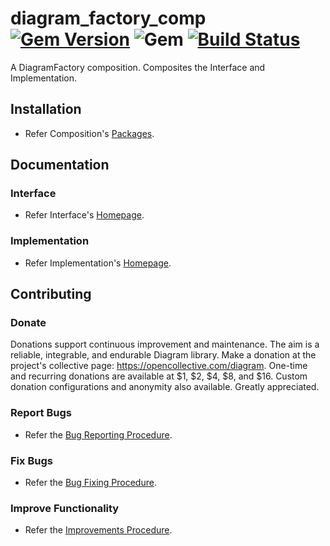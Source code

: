 # diagram_factory_comp [![Gem Version](https://badge.fury.io/rb/diagram_factory_comp.svg)](https://badge.fury.io/rb/diagram_factory_comp) ![Gem](https://img.shields.io/gem/dt/diagram_factory_comp) [![Build Status](https://travis-ci.com/Diligent-Software-LLC/diagram_factory_comp.svg?branch=master)](https://travis-ci.com/Diligent-Software-LLC/diagram_factory_comp)

A DiagramFactory composition. Composites the Interface and Implementation.

## Installation

- Refer Composition's 
[Packages](https://docs.diligentsoftware.org/diagram-1/factory/packages#composition).

## Documentation

### Interface
- Refer Interface's 
[Homepage](https://docs.diligentsoftware.org/diagram-1/factory/interface).

### Implementation

- Refer Implementation's 
[Homepage](https://docs.diligentsoftware.org/diagram-1/factory/implementation).

## Contributing

### Donate

Donations support continuous improvement and maintenance. The aim is a reliable,
integrable, and endurable Diagram library. Make a donation at the project's 
collective page: https://opencollective.com/diagram. One-time and recurring 
donations are available at $1, $2, $4, $8, and $16. Custom donation 
configurations and anonymity also available. Greatly appreciated.

### Report Bugs

- Refer the 
[Bug Reporting Procedure](https://github.com/Diligent-Software-LLC/diagram_factory_comp/issues/1).

### Fix Bugs

- Refer the 
[Bug Fixing Procedure](https://github.com/Diligent-Software-LLC/diagram_factory_comp/issues/2).

### Improve Functionality

- Refer the 
[Improvements Procedure](https://github.com/Diligent-Software-LLC/diagram_factory_comp/issues/3).
